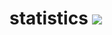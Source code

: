 # statistics [![](https://travis-ci.org/okwrtdsh/statistics.svg?branch=master)](https://travis-ci.org/okwrtdsh/statistics)
